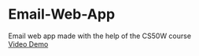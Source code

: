 # Email-Web-App
 Email web app made with the help of the CS50W course <br />
  [Video Demo](https://youtu.be/cyhuV54f1mk)
